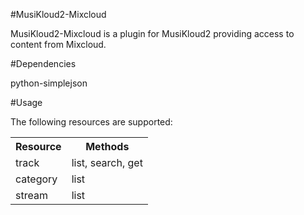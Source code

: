 #MusiKloud2-Mixcloud

MusiKloud2-Mixcloud is a plugin for MusiKloud2 providing access to content from Mixcloud.

#Dependencies

python-simplejson

#Usage

The following resources are supported:

<table>
    <tr>
        <th>Resource</th>
        <th>Methods</th>
    </tr>
    <tr>
        <td>track</td>
        <td>list, search, get</td>
    </tr>
    <tr>
        <td>category</td>
        <td>list</td>
    </tr>
    <tr>
        <td>stream</td>
        <td>list</td>
    </tr>
</table>
